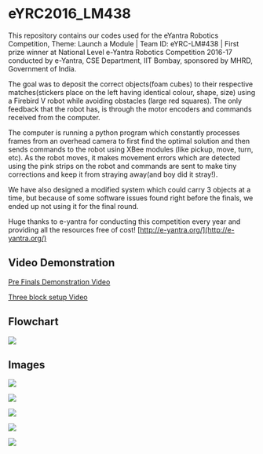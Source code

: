 # eYRC2016_LM438
This repository contains our codes used for the eYantra Robotics Competition, 
Theme: Launch a Module | Team ID: eYRC-LM#438 | First prize winner at National Level e-Yantra Robotics Competition 2016-17 conducted by e-Yantra, CSE Department, IIT Bombay, sponsored by MHRD, Government of India.

The goal was to deposit the correct objects(foam cubes) to their respective matches(stickers place on the left having identical colour, shape, size) using a Firebird V robot while avoiding obstacles (large red squares). The only feedback that the robot has, is through the motor encoders and commands received from the computer. 

The computer is running a python program which constantly processes frames from an overhead camera to first find the optimal solution and then sends commands to the robot using XBee modules (like pickup, move, turn, etc). As the robot moves, it makes movement errors which are detected using the pink strips on the robot and commands are sent to make tiny corrections and keep it from straying away(and boy did it stray!).

We have also designed a modified system which could carry 3 objects at a time, but because of some software issues found right before the finals, we ended up not using it for the final round. 

Huge thanks to e-yantra for conducting this competition every year and providing all the resources free of cost! [http://e-yantra.org/](http://e-yantra.org/)

## Video Demonstration
[Pre Finals Demonstration Video](https://www.youtube.com/watch?v=5FSh1IrSGKg)

[Three block setup Video](https://www.youtube.com/watch?v=Qtwek7J2ddI)

## Flowchart
![](https://s19.postimg.org/ld52b9nnn/flowchart.png)

## Images

![](https://s19.postimg.org/3odbj5br7/raw.png)

![](https://s19.postimg.org/o8i5hmc2r/final1.png)

![](https://s19.postimg.org/we07frslv/pos8.jpg)

![](https://s18.postimg.org/wcna80fg9/bonus_thumb.jpg)

![](https://s18.postimg.org/b2znx6u0p/final_thumb.jpg)
